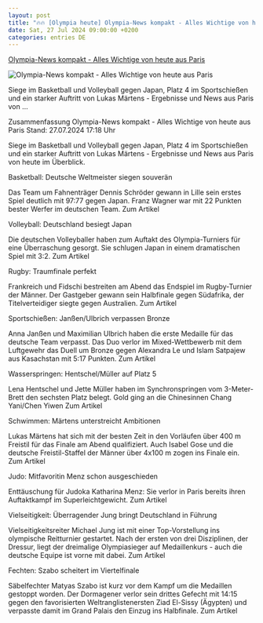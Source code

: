 ```yaml
---
layout: post
title: "🔥🔥 [Olympia heute] Olympia-News kompakt - Alles Wichtige von heute aus Paris"
date: Sat, 27 Jul 2024 09:00:00 +0200
categories: entries DE
---
```

[Olympia-News kompakt - Alles Wichtige von heute aus Paris](https://www.sportschau.de/olympia/olympia-news-kompakt-alles-wichtige-von-heute-aus-paris,olympia-paris-olympia-kompakt-2707-100.html)

![Olympia-News kompakt - Alles Wichtige von heute aus Paris](https://images.sportschau.de/image/774acb2f-da71-4e76-99ad-b375b6dac6c8/AAABkN9_hZs/AAABjwnlFvA/16x9-1280/olympische-spiele-2024-paris-284.jpg)

Siege im Basketball und Volleyball gegen Japan, Platz 4 im Sportschießen und ein starker Auftritt von Lukas Märtens - Ergebnisse und News aus Paris von ...

Zusammenfassung Olympia-News kompakt - Alles Wichtige von heute aus Paris Stand: 27.07.2024 17:18 Uhr

Siege im Basketball und Volleyball gegen Japan, Platz 4 im Sportschießen und ein starker Auftritt von Lukas Märtens - Ergebnisse und News aus Paris von heute im Überblick.

Basketball: Deutsche Weltmeister siegen souverän

Das Team um Fahnenträger Dennis Schröder gewann in Lille sein erstes Spiel deutlich mit 97:77 gegen Japan. Franz Wagner war mit 22 Punkten bester Werfer im deutschen Team. Zum Artikel

Volleyball: Deutschland besiegt Japan

Die deutschen Volleyballer haben zum Auftakt des Olympia-Turniers für eine Überraschung gesorgt. Sie schlugen Japan in einem dramatischen Spiel mit 3:2. Zum Artikel

Rugby: Traumfinale perfekt

Frankreich und Fidschi bestreiten am Abend das Endspiel im Rugby-Turnier der Männer. Der Gastgeber gewann sein Halbfinale gegen Südafrika, der Titelverteidiger siegte gegen Australien. Zum Artikel

Sportschießen: Janßen/Ulbrich verpassen Bronze

Anna Janßen und Maximilian Ulbrich haben die erste Medaille für das deutsche Team verpasst. Das Duo verlor im Mixed-Wettbewerb mit dem Luftgewehr das Duell um Bronze gegen Alexandra Le und Islam Satpajew aus Kasachstan mit 5:17 Punkten. Zum Artikel

Wasserspringen: Hentschel/Müller auf Platz 5

Lena Hentschel und Jette Müller haben im Synchronspringen vom 3-Meter-Brett den sechsten Platz belegt. Gold ging an die Chinesinnen Chang Yani/Chen Yiwen Zum Artikel

Schwimmen: Märtens unterstreicht Ambitionen

Lukas Märtens hat sich mit der besten Zeit in den Vorläufen über 400 m Freistil für das Finale am Abend qualifiziert. Auch Isabel Gose und die deutsche Freistil-Staffel der Männer über 4x100 m zogen ins Finale ein. Zum Artikel

Judo: Mitfavoritin Menz schon ausgeschieden

Enttäuschung für Judoka Katharina Menz: Sie verlor in Paris bereits ihren Auftaktkampf im Superleichtgewicht. Zum Artikel

Vielseitigkeit: Überragender Jung bringt Deutschland in Führung

Vielseitigkeitsreiter Michael Jung ist mit einer Top-Vorstellung ins olympische Reitturnier gestartet. Nach der ersten von drei Disziplinen, der Dressur, liegt der dreimalige Olympiasieger auf Medaillenkurs - auch die deutsche Equipe ist vorne mit dabei. Zum Artikel

Fechten: Szabo scheitert im Viertelfinale

Säbelfechter Matyas Szabo ist kurz vor dem Kampf um die Medaillen gestoppt worden. Der Dormagener verlor sein drittes Gefecht mit 14:15 gegen den favorisierten Weltranglistenersten Ziad El-Sissy (Ägypten) und verpasste damit im Grand Palais den Einzug ins Halbfinale. Zum Artikel

